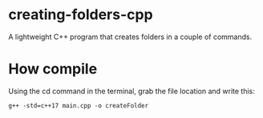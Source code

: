 # creating-folders-cpp
 A lightweight C++ program that creates folders in a couple of commands.

# How compile
Using the cd command in the terminal, grab the file location and write this:

```g++ -std=c++17 main.cpp -o createFolder```

